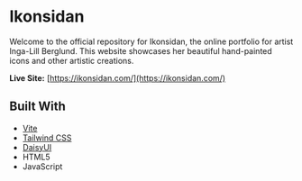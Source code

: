# Ikonsidan

Welcome to the official repository for Ikonsidan, the online portfolio for artist Inga-Lill Berglund. This website showcases her beautiful hand-painted icons and other artistic creations.

**Live Site:** [https://ikonsidan.com/](https://ikonsidan.com/)

## Built With

* [Vite](https://vitejs.dev/)
* [Tailwind CSS](https://tailwindcss.com/)
* [DaisyUI](https://daisyui.com/)
* HTML5
* JavaScript
